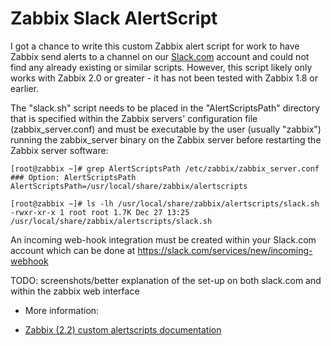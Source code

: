 
Zabbix Slack AlertScript
========================

I got a chance to write this custom Zabbix alert script for work to have Zabbix send alerts to a channel on our [Slack.com](https://slack.com/) account and could not find any already existing or similar scripts. However, this script likely only works with Zabbix 2.0 or greater - it has not been tested with Zabbix 1.8 or earlier.

The "slack.sh" script needs to be placed in the "AlertScriptsPath" directory that is specified within the Zabbix servers' configuration file (zabbix_server.conf) and must be executable by the user (usually "zabbix") running the zabbix_server binary on the Zabbix server before restarting the Zabbix server software:

	[root@zabbix ~]# grep AlertScriptsPath /etc/zabbix/zabbix_server.conf
	### Option: AlertScriptsPath
	AlertScriptsPath=/usr/local/share/zabbix/alertscripts

	[root@zabbix ~]# ls -lh /usr/local/share/zabbix/alertscripts/slack.sh
	-rwxr-xr-x 1 root root 1.7K Dec 27 13:25 /usr/local/share/zabbix/alertscripts/slack.sh

An incoming web-hook integration must be created within your Slack.com account which can be done at https://slack.com/services/new/incoming-webhook

TODO: screenshots/better explanation of the set-up on both slack.com and within the zabbix web interface

* More information:

 * [Zabbix (2.2) custom alertscripts documentation](https://www.zabbix.com/documentation/2.2/manual/config/notifications/media/script)

